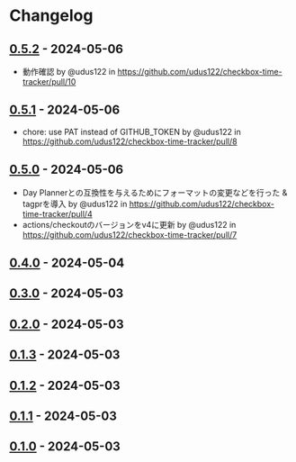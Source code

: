 # Changelog

## [0.5.2](https://github.com/udus122/checkbox-time-tracker/compare/0.5.1...0.5.2) - 2024-05-06
- 動作確認 by @udus122 in https://github.com/udus122/checkbox-time-tracker/pull/10

## [0.5.1](https://github.com/udus122/checkbox-time-tracker/compare/0.5.0...0.5.1) - 2024-05-06
- chore: use PAT instead of GITHUB_TOKEN by @udus122 in https://github.com/udus122/checkbox-time-tracker/pull/8

## [0.5.0](https://github.com/udus122/checkbox-time-tracker/compare/0.4.0...0.5.0) - 2024-05-06
- Day Plannerとの互換性を与えるためにフォーマットの変更などを行った & tagprを導入 by @udus122 in https://github.com/udus122/checkbox-time-tracker/pull/4
- actions/checkoutのバージョンをv4に更新 by @udus122 in https://github.com/udus122/checkbox-time-tracker/pull/7

## [0.4.0](https://github.com/udus122/checkbox-time-tracker/compare/0.4.0...0.4.0) - 2024-05-04

## [0.3.0](https://github.com/udus122/checkbox-time-tracker/compare/0.4.0...0.3.0) - 2024-05-03

## [0.2.0](https://github.com/udus122/checkbox-time-tracker/compare/0.4.0...0.2.0) - 2024-05-03

## [0.1.3](https://github.com/udus122/checkbox-time-tracker/compare/0.4.0...0.1.3) - 2024-05-03

## [0.1.2](https://github.com/udus122/checkbox-time-tracker/compare/0.4.0...0.1.2) - 2024-05-03

## [0.1.1](https://github.com/udus122/checkbox-time-tracker/compare/0.4.0...0.1.1) - 2024-05-03

## [0.1.0](https://github.com/udus122/checkbox-time-tracker/compare/0.4.0...0.1.0) - 2024-05-03
